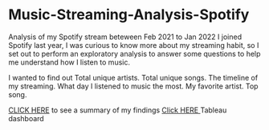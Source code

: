 # Music-Streaming-Analysis-Spotify
 Analysis of my Spotify stream beteween Feb 2021 to Jan 2022
I joined Spotify last year, I was curious to know more about my streaming habit, so I set out to perform an exploratory analysis to answer some questions to help me understand how I listen to music.

I wanted to find out
Total unique artists.
Total unique songs.
The timeline of my streaming.
What day I listened to music the most.
My favorite artist.
Top song.

<a href="https://donbigi.github.io/Ucosibe/spotify.html" target="_blank">CLICK HERE</a> to see a summary of my findings
<a href="https://public.tableau.com/app/profile/uchechukwu.cos.ibe/viz/spotifyanalysis_16421777483760/Dashboard1?publish=yes" target="_blank">Click HERE </a> Tableau dashboard
